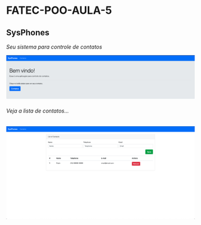 # FATEC-POO-AULA-5
## SysPhones
*Seu sistema para controle de contatos*

![Imagem Index](/imagens/index.png)

###### Veja a lista de contatos...
![Imagem Contatos](/imagens/contatos.png)
